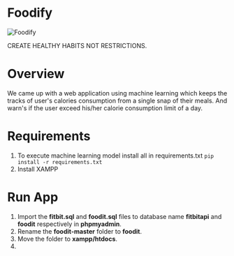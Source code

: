 # Foodify

![Foodify](https://github.com/somyaranjan26/Foodify/blob/master/foodify/foodify_black.png)

CREATE HEALTHY HABITS NOT RESTRICTIONS.


# Overview

We came up with a web application using machine learning which keeps the tracks of user's calories consumption from a single snap of their meals. And warn's if the user exceed his/her calorie consumption limit of a day.

# Requirements

1. To execute machine learning model install all in requirements.txt
`pip install -r requirements.txt`
2. Install XAMPP

# Run App

1. Import the **fitbit.sql** and **foodit.sql** files to database name **fitbitapi** and **foodit** respectively in **phpmyadmin**.
2. Rename the **foodit-master** folder to **foodit**.
3. Move the folder to **xampp/htdocs**.
4.